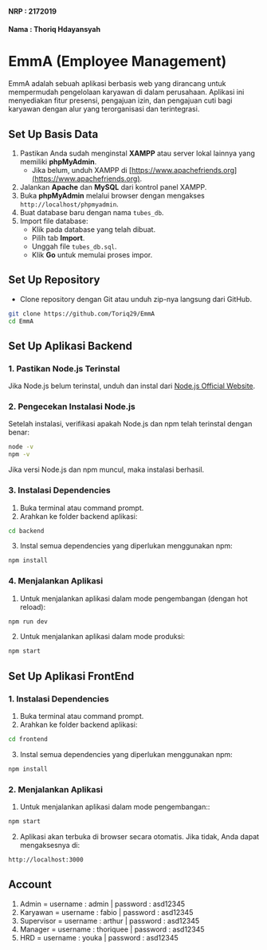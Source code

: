 #### NRP   : 2172019
#### Nama  : Thoriq Hdayansyah

# EmmA (Employee Management)
EmmA adalah sebuah aplikasi berbasis web yang dirancang untuk mempermudah pengelolaan karyawan di dalam perusahaan. Aplikasi ini menyediakan fitur presensi, pengajuan izin, dan pengajuan cuti bagi karyawan dengan alur yang terorganisasi dan terintegrasi.

## Set Up Basis Data
1. Pastikan Anda sudah menginstal **XAMPP** atau server lokal lainnya yang memiliki **phpMyAdmin**.  
   - Jika belum, unduh XAMPP di [https://www.apachefriends.org](https://www.apachefriends.org).  
2. Jalankan **Apache** dan **MySQL** dari kontrol panel XAMPP.  
3. Buka **phpMyAdmin** melalui browser dengan mengakses `http://localhost/phpmyadmin`.  
4. Buat database baru dengan nama `tubes_db`.  
5. Import file database:  
   - Klik pada database yang telah dibuat.  
   - Pilih tab **Import**.  
   - Unggah file `tubes_db.sql`.  
   - Klik **Go** untuk memulai proses impor.  

## **Set Up Repository**
- Clone repository dengan Git atau unduh zip-nya langsung dari GitHub.
```bash
git clone https://github.com/Toriq29/EmmA
cd EmmA
```

## **Set Up Aplikasi Backend**

### **1. Pastikan Node.js Terinstal**
Jika Node.js belum terinstal, unduh dan instal dari [Node.js Official Website](https://nodejs.org/en).

### **2. Pengecekan Instalasi Node.js**
Setelah instalasi, verifikasi apakah Node.js dan npm telah terinstal dengan benar:  
```bash
node -v
npm -v
```
Jika versi Node.js dan npm muncul, maka instalasi berhasil.

### **3. Instalasi Dependencies**
1. Buka terminal atau command prompt.
2. Arahkan ke folder backend aplikasi:
```bash
cd backend
```
3. Instal semua dependencies yang diperlukan menggunakan npm:
```bash
npm install
```

### **4.  Menjalankan Aplikasi**
1. Untuk menjalankan aplikasi dalam mode pengembangan (dengan hot reload):
```bash
npm run dev
```
2. Untuk menjalankan aplikasi dalam mode produksi:
```bash
npm start
```

## **Set Up Aplikasi FrontEnd**
### **1. Instalasi Dependencies**
1. Buka terminal atau command prompt.
2. Arahkan ke folder backend aplikasi:
```bash
cd frontend
```
3. Instal semua dependencies yang diperlukan menggunakan npm:
```bash
npm install
```

### **2.  Menjalankan Aplikasi**
1. Untuk menjalankan aplikasi dalam mode pengembangan::
```bash
npm start
```
2. Aplikasi akan terbuka di browser secara otomatis. Jika tidak, Anda dapat mengaksesnya di:
```bash
http://localhost:3000
```

## **Account**
1. Admin = username : admin | password : asd12345
2. Karyawan = username : fabio |  password : asd12345
3. Supervisor = username : arthur |  password : asd12345
4. Manager = username : thoriquee |  password : asd12345
5. HRD = username : youka |  password : asd12345


 
